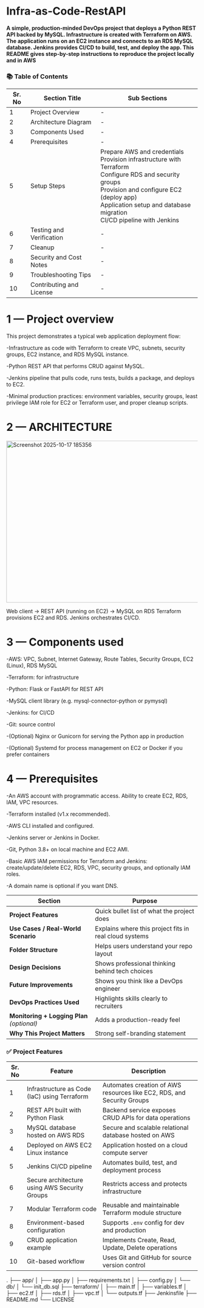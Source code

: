 # Infra-as-Code-RestAPI

**A simple, production-minded DevOps project that deploys a Python REST API backed by MySQL. Infrastructure is created with Terraform on AWS. The application runs on an EC2 instance and connects to an RDS MySQL database. Jenkins provides CI/CD to build, test, and deploy the app. This README gives step-by-step instructions to reproduce the project locally and in AWS**

### 📚 Table of Contents

| Sr. No | Section Title                                | Sub Sections                                                                 |
|--------|---------------------------------------------|-------------------------------------------------------------------------------|
| 1      | Project Overview                             | -                                                                             |
| 2      | Architecture Diagram                         | -                                                                             |
| 3      | Components Used                              | -                                                                             |
| 4      | Prerequisites                                | -                                                                             |
| 5      | Setup Steps                                  | Prepare AWS and credentials <br> Provision infrastructure with Terraform <br> Configure RDS and security groups <br> Provision and configure EC2 (deploy app) <br> Application setup and database migration <br> CI/CD pipeline with Jenkins |
| 6      | Testing and Verification                     | -                                                                             |
| 7      | Cleanup                                      | -                                                                             |
| 8      | Security and Cost Notes                      | -                                                                             |
| 9      | Troubleshooting Tips                         | -                                                                             |
| 10     | Contributing and License                     | -                                                                             |



# 1 — Project overview

This project demonstrates a typical web application deployment flow:

-Infrastructure as code with Terraform to create VPC, subnets, security groups, EC2 instance, and RDS MySQL instance.

-Python REST API that performs CRUD against MySQL.

-Jenkins pipeline that pulls code, runs tests, builds a package, and deploys to EC2.

-Minimal production practices: environment variables, security groups, least privilege IAM role for EC2 or Terraform user, and proper cleanup scripts.

 # 2 — ARCHITECTURE 

<img width="763" height="426" alt="Screenshot 2025-10-17 185356" src="https://github.com/user-attachments/assets/8f593174-0a59-4d98-9524-920cd3f2546c" />

Web client -> REST API (running on EC2) -> MySQL on RDS
Terraform provisions EC2 and RDS. Jenkins orchestrates CI/CD.

# 3 — Components used

-AWS: VPC, Subnet, Internet Gateway, Route Tables, Security Groups, EC2 (Linux), RDS MySQL

-Terraform: for infrastructure

-Python: Flask or FastAPI for REST API

-MySQL client library (e.g. mysql-connector-python or pymysql)

-Jenkins: for CI/CD

-Git: source control

-(Optional) Nginx or Gunicorn for serving the Python app in production

-(Optional) Systemd for process management on EC2 or Docker if you prefer containers

# 4 — Prerequisites

-An AWS account with programmatic access. Ability to create EC2, RDS, IAM, VPC resources.

-Terraform installed (v1.x recommended).

-AWS CLI installed and configured.

-Jenkins server or Jenkins in Docker.

-Git, Python 3.8+ on local machine and EC2 AMI.

-Basic AWS IAM permissions for Terraform and Jenkins: create/update/delete EC2, RDS, VPC, security groups, and optionally IAM roles.

-A domain name is optional if you want DNS.


| Section                                    | Purpose                                                |
| ------------------------------------------ | ------------------------------------------------------ |
| **Project Features**                       | Quick bullet list of what the project does             |
| **Use Cases / Real-World Scenario**        | Explains where this project fits in real cloud systems |
| **Folder Structure**                       | Helps users understand your repo layout                |
| **Design Decisions**                       | Shows professional thinking behind tech choices        |
| **Future Improvements**                    | Shows you think like a DevOps engineer                 |
| **DevOps Practices Used**                  | Highlights skills clearly to recruiters                |
| **Monitoring + Logging Plan** *(optional)* | Adds a production-ready feel                           |
| **Why This Project Matters**               | Strong self-branding statement                         |

### ✅ Project Features

| Sr. No | Feature                                   | Description                                                                 |
|--------|-------------------------------------------|-----------------------------------------------------------------------------|
| 1      | Infrastructure as Code (IaC) using Terraform | Automates creation of AWS resources like EC2, RDS, and Security Groups       |
| 2      | REST API built with Python Flask          | Backend service exposes CRUD APIs for data operations                      |
| 3      | MySQL database hosted on AWS RDS          | Secure and scalable relational database hosted on AWS                      |
| 4      | Deployed on AWS EC2 Linux instance        | Application hosted on a cloud compute server                               |
| 5      | Jenkins CI/CD pipeline                    | Automates build, test, and deployment process                              |
| 6      | Secure architecture using AWS Security Groups | Restricts access and protects infrastructure                                 |
| 7      | Modular Terraform code                    | Reusable and maintainable Terraform module structure                       |
| 8      | Environment-based configuration           | Supports `.env` config for dev and production                              |
| 9      | CRUD application example                  | Implements Create, Read, Update, Delete operations                         |
| 10     | Git-based workflow                        | Uses Git and GitHub for source version control                             |

.
├── app/
│   ├── app.py
│   ├── requirements.txt
│   ├── config.py
│   └── db/
│       └── init_db.sql
├── terraform/
│   ├── main.tf
│   ├── variables.tf
│   ├── ec2.tf
│   ├── rds.tf
│   ├── vpc.tf
│   └── outputs.tf
├── Jenkinsfile
├── README.md
└── LICENSE










